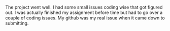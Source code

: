 The project went well.  I had some small issues coding wise that got figured out.  I was actually finished my assignment before time but had to go over a couple of coding issues.  My github was my real issue when it came down to submitting.  
